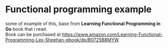 # Functional programming example
some of example of this, base from <b>Learning Functional Programming in Go</b> book that i read.<br>
Book can be purchased at https://www.amazon.com/Learning-Functional-Programming-Lex-Sheehan-ebook/dp/B0725B8MYW
